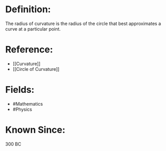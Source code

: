

# Definition:
The radius of curvature is the radius of the circle that best approximates a curve at a particular point.

# Reference:
- [[Curvature]]
- [[Circle of Curvature]]

# Fields: 
- #Mathematics
- #Physics

# Known Since:
300 BC

